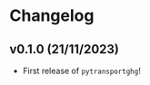 # Changelog

<!--next-version-placeholder-->

## v0.1.0 (21/11/2023)

- First release of `pytransportghg`!